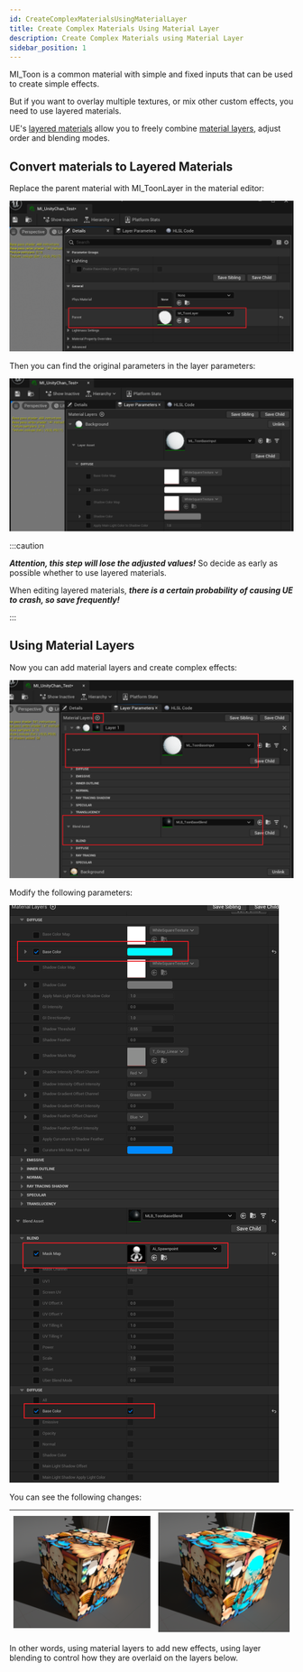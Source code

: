 ```yaml
---
id: CreateComplexMaterialsUsingMaterialLayer
title: Create Complex Materials Using Material Layer
description: Create Complex Materials using Material Layer
sidebar_position: 1
---
```


MI_Toon is a common material with simple and fixed inputs that can be used to create simple effects.  

But if you want to overlay multiple textures, or mix other custom effects, you need to use layered materials.  

UE's [layered materials](https://docs.unrealengine.com/5.1/zh-CN/layering-materials-in-unreal-engine/) allow you to freely combine [material layers](https://docs.unrealengine.com/5.1/zh-CN/using-material-layers-in-unreal-engine/), adjust order and blending modes.

## Convert materials to Layered Materials 

Replace the parent material with MI_ToonLayer in the material editor:

![image-20230330232210816](./assets/image-20230330232210816.png)

Then you can find the original parameters in the layer parameters:

![image-20230330232349505](./assets/image-20230330232349505.png)

:::caution

_**Attention, this step will lose the adjusted values!**_ So decide as early as possible whether to use layered materials.  

When editing layered materials, _**there is a certain probability of causing UE to crash, so save frequently!**_

:::

## Using Material Layers 

Now you can add material layers and create complex effects:

![image-20230330235647030](./assets/image-20230330235647030.png)

Modify the following parameters:

![image-20230331001354610](./assets/image-20230331001354610.png)

You can see the following changes:

| ![image-20230331001544521](./assets/image-20230331001544521.png '禁用图层') | ![image-20230331002251272](./assets/image-20230331002251272.png '启用图层') |
| ------------------------------------------------------------ | ------------------------------------------------------------ |

In other words, using material layers to add new effects, using layer blending to control how they are overlaid on the layers below.

